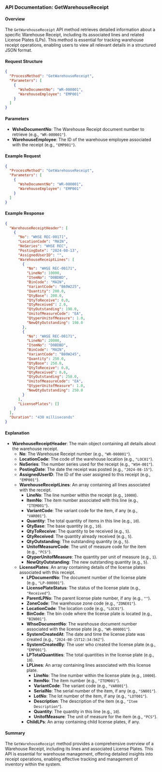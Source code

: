 ### API Documentation: GetWarehouseReceipt

#### Overview
The `GetWarehouseReceipt` API method retrieves detailed information about a specific Warehouse Receipt, including its associated lines and related License Plates (LPs). This method is essential for tracking warehouse receipt operations, enabling users to view all relevant details in a structured JSON format.

#### Request Structure
```json
{
  "ProcessMethod": "GetWarehouseReceipt",
  "Parameters": [
    {
      "WsheDocumentNo": "WR-000001",
      "WarehouseEmployee": "EMP001"
    }
  ]
}
```

#### Parameters
- **WsheDocumentNo**: The Warehouse Receipt document number to retrieve (e.g., `"WR-000001"`).
- **WarehouseEmployee**: The ID of the warehouse employee associated with the receipt (e.g., `"EMP001"`).

#### Example Request
```json
{
  "ProcessMethod": "GetWarehouseReceipt",
  "Parameters": [
    {
      "WsheDocumentNo": "WR-000001",
      "WarehouseEmployee": "EMP001"
    }
  ]
}
```

#### Example Response
```json
{
  "WarehouseReceiptHeader": [
    {
      "No": "WHSE REC-00171",
      "LocationCode": "MAIN",
      "NoSeries": "WHSE REC",
      "PostingDate": "2024-08-13",
      "AssignedUserID": "",
      "WarehouseReceiptLines": [
        {
          "No": "WHSE REC-00171",
          "LineNo": 10000,
          "ItemNo": "D0BDBD",
          "BinCode": "MAIN",
          "VariantCode": "B60W225",
          "Quantity": 200.0,
          "QtyBase": 200.0,
          "QtyToReceive": 0.0,
          "QtyReceived": 2.0,
          "QtyOutstanding": 198.0,
          "UnitofMeasureCode": "EA",
          "QtyperUnitofMeasure": 1.0,
          "NewQtyOutstanding": 198.0
        },
        {
          "No": "WHSE REC-00171",
          "LineNo": 20000,
          "ItemNo": "D0BDBD",
          "BinCode": "MAIN",
          "VariantCode": "B80W245",
          "Quantity": 250.0,
          "QtyBase": 250.0,
          "QtyToReceive": 0.0,
          "QtyReceived": 0.0,
          "QtyOutstanding": 250.0,
          "UnitofMeasureCode": "EA",
          "QtyperUnitofMeasure": 1.0,
          "NewQtyOutstanding": 250.0
        }
      ],
      "LicensePlates": []
    }
  ],
  "Duration": "430 milliseconds"
}
```

#### Explanation
- **WarehouseReceiptHeader**: The main object containing all details about the warehouse receipt.
  - **No**: The Warehouse Receipt number (e.g., `"WR-000001"`).
  - **LocationCode**: The code of the warehouse location (e.g., `"LOC01"`).
  - **NoSeries**: The number series used for the receipt (e.g., `"WSH-001"`).
  - **PostingDate**: The date the receipt was posted (e.g., `"2024-08-15"`).
  - **AssignedUserID**: The ID of the user assigned to this receipt (e.g., `"EMP001"`).
  - **WarehouseReceiptLines**: An array containing all lines associated with the receipt.
    - **LineNo**: The line number within the receipt (e.g., `10000`).
    - **ItemNo**: The item number associated with this line (e.g., `"ITEM001"`).
    - **VariantCode**: The variant code for the item, if any (e.g., `"VAR001"`).
    - **Quantity**: The total quantity of items in this line (e.g., `10`).
    - **QtyBase**: The base quantity (e.g., `10`).
    - **QtyToReceive**: The quantity to be received (e.g., `5`).
    - **QtyReceived**: The quantity already received (e.g., `5`).
    - **QtyOutstanding**: The outstanding quantity (e.g., `5`).
    - **UnitofMeasureCode**: The unit of measure code for the item (e.g., `"PCS"`).
    - **QtyperUnitofMeasure**: The quantity per unit of measure (e.g., `1`).
    - **NewQtyOutstanding**: The new outstanding quantity (e.g., `5`).
  - **LicensePlates**: An array containing details of the license plates associated with this receipt.
    - **LPDocumentNo**: The document number of the license plate (e.g., `"LP-000001"`).
    - **LicensePlateStatus**: The status of the license plate (e.g., `"Received"`).
    - **ParentLPNo**: The parent license plate number, if any (e.g., `""`).
    - **ZoneCode**: The warehouse zone code (e.g., `"ZONE01"`).
    - **LocationCode**: The location code (e.g., `"LOC01"`).
    - **BinCode**: The bin code where the license plate is located (e.g., `"BIN001"`).
    - **WhseDocumentNo**: The warehouse document number associated with the license plate (e.g., `"WR-000001"`).
    - **SystemCreatedAt**: The date and time the license plate was created (e.g., `"2024-08-15T12:34:56Z"`).
    - **SystemCreatedBy**: The user who created the license plate (e.g., `"EMP001"`).
    - **LPTotalQuantities**: The total quantities in the license plate (e.g., `10`).
    - **LPLines**: An array containing lines associated with this license plate.
      - **LineNo**: The line number within the license plate (e.g., `10000`).
      - **ItemNo**: The item number (e.g., `"ITEM001"`).
      - **VariantCode**: The variant code (e.g., `"VAR001"`).
      - **SerialNo**: The serial number of the item, if any (e.g., `"SN001"`).
      - **LotNo**: The lot number of the item, if any (e.g., `"LOT001"`).
      - **Description**: The description of the item (e.g., `"Item Description"`).
      - **Quantity**: The quantity in this line (e.g., `10`).
      - **UnitofMeasure**: The unit of measure for the item (e.g., `"PCS"`).
    - **ChildLPs**: An array containing child license plates, if any.

#### Summary
The `GetWarehouseReceipt` method provides a comprehensive overview of a Warehouse Receipt, including its lines and associated License Plates. This API is essential for warehouse management, offering detailed insights into receipt operations, enabling effective tracking and management of inventory within the system.

